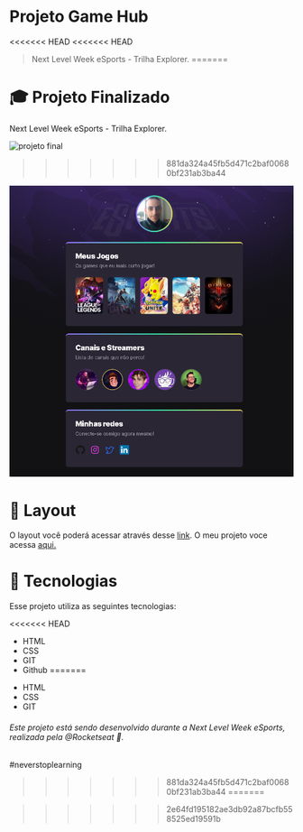 
#  Projeto Game Hub

<<<<<<< HEAD
<<<<<<< HEAD
> Next Level Week eSports - Trilha Explorer.
=======
# :mortar_board: Projeto Finalizado
Next Level Week eSports - Trilha Explorer. 
  
  ![projeto final](https://user-images.githubusercontent.com/75036802/190871203-23ec85a0-ba42-4fba-a5d2-414662967b4c.png)

>>>>>>> 881da324a45fb5d471c2baf00680bf231ab3ba44

![preview](./.github/preview.png)


  
# 🔖 Layout

O layout você poderá acessar através desse [link](https://www.figma.com/community/file/1150897317533332617). O meu projeto voce acessa [aqui.](https://thiagodarruda.github.io/NLW-Esports-Rocketseat/)

# 🚀 Tecnologias

Esse projeto utiliza as seguintes tecnologias:

<<<<<<< HEAD
- HTML
- CSS
- GIT
- Github
=======
* HTML
* CSS
* GIT




###### Este projeto está sendo desenvolvido durante a Next Level Week eSports, realizada pela @Rocketseat 💜.

#neverstoplearning
>>>>>>> 881da324a45fb5d471c2baf00680bf231ab3ba44
=======

>>>>>>> 2e64fd195182ae3db92a87bcfb558525ed19591b
